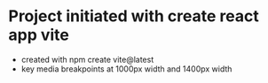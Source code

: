 # Project initiated with create react app vite

- created with npm create vite@latest
- key media breakpoints at 1000px width and 1400px width